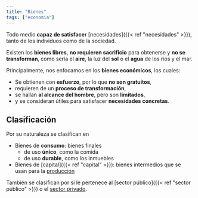 ```yaml
---
title: "Bienes"
tags: ["economia"]
---
```

Todo medio **capaz de satisfacer** [necesidades]({{< ref "necesidades" >}}), tanto de los individuos como de la sociedad.

Existen los **bienes libres**, **no requieren sacrificio** para obtenerse y **no se transforman**, como sería el **aire**, la luz del **sol** o el **agua** de los ríos y el mar.

Principalmente, nos enfocamos en los **bienes económicos**, los cuales:

- Se obtienen con **esfuerzo**, por lo que **no son gratuitos**,
- requieren de un **proceso de transformación**,
- se hallan **al alcance del hombre**, pero son **limitados**,
- y se consideran útiles para satisfacer **necesidades concretas**.
## Clasificación

Por su naturaleza se clasifican en
- Bienes de **consumo**: bienes finales
	- de uso **único**, como la comida
	- de uso **durable**, como los inmuebles
- Bienes de [capital]({{< ref "capital" >}}): bienes intermedios que se usan para la [producción](#)

También se clasifican por si le pertenece al [sector público]({{< ref "sector público" >}}) o el [sector privado](#).